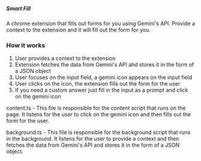 ##### Smart Fill

A chrome extension that fills out forms for you using Gemini's API. Provide a context to the extension and it will fill out the form for you.

### How it works

1. User provides a context to the extension
2. Extension fetches the data from Gemini's API ahd stores it in the form of a JSON object
3. User focuses on the input field, a gemini icon appears on the input field
4. User clicks on the icon, the extension fills out the form for the user
5. If you need a custom answer just fill in the input as a prompt and click on the gemini icon

content.ts - This file is responsible for the content script that runs on the page. It listens for the user to click on the gemini icon and then fills out the form for the user.

background.ts - This file is responsible for the background script that runs in the background. It listens for the user to provide a context and then fetches the data from Gemini's API and stores it in the form of a JSON object.

